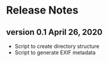 # Release Notes

## version 0.1 April 26, 2020

* Script to create directory structure
* Script to generate EXIF metadata
